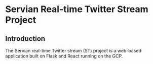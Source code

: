 # Servian Real-time Twitter Stream Project

## Introduction
The Servian real-time Twitter stream (ST) project is a web-based application built on Flask and React running on the GCP.

